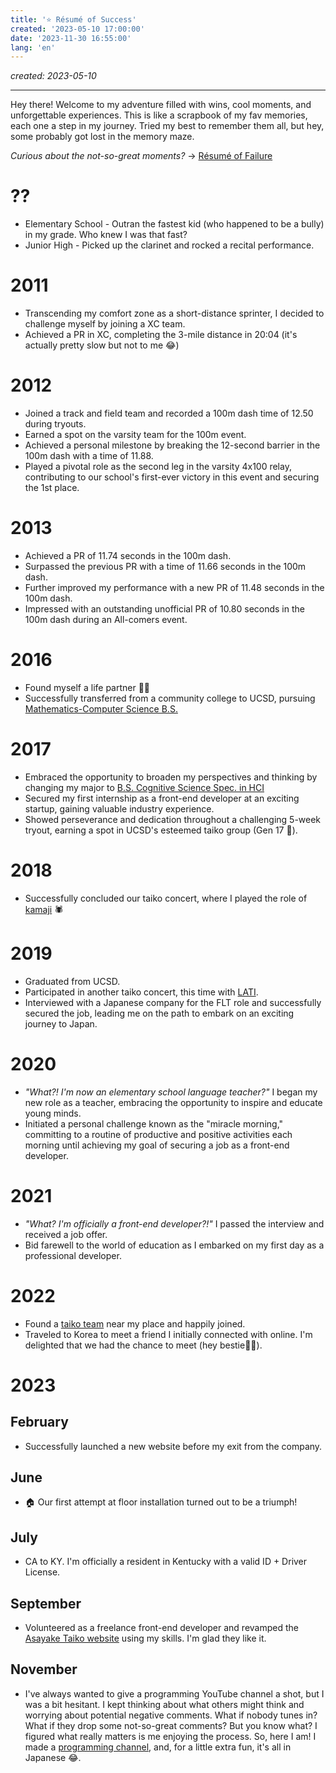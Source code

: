 ```yaml
---
title: '⭐️ Résumé of Success'
created: '2023-05-10 17:00:00'
date: '2023-11-30 16:55:00'
lang: 'en'
---
```


_created: 2023-05-10_

---

Hey there! Welcome to my adventure filled with wins, cool moments, and unforgettable experiences. This is like a scrapbook of my fav memories, each one a step in my journey. Tried my best to remember them all, but hey, some probably got lost in the memory maze.

_Curious about the not-so-great moments?_ -> [Résumé of Failure](./resume-of-failure)

# ??

- Elementary School - Outran the fastest kid (who happened to be a bully) in my grade. Who knew I was that fast?
- Junior High - Picked up the clarinet and rocked a recital performance.

# 2011

- Transcending my comfort zone as a short-distance sprinter, I decided to challenge myself by joining a XC team.
- Achieved a PR in XC, completing the 3-mile distance in 20:04 (it's actually pretty slow but not to me 😂)

# 2012

- Joined a track and field team and recorded a 100m dash time of 12.50 during tryouts.
- Earned a spot on the varsity team for the 100m event.
- Achieved a personal milestone by breaking the 12-second barrier in the 100m dash with a time of 11.88.
- Played a pivotal role as the second leg in the varsity 4x100 relay, contributing to our school's first-ever victory in this event and securing the 1st place.

# 2013

- Achieved a PR of 11.74 seconds in the 100m dash.
- Surpassed the previous PR with a time of 11.66 seconds in the 100m dash.
- Further improved my performance with a new PR of 11.48 seconds in the 100m dash.
- Impressed with an outstanding unofficial PR of 10.80 seconds in the 100m dash during an All-comers event.

# 2016

- Found myself a life partner 👧🏻
- Successfully transferred from a community college to UCSD, pursuing [Mathematics-Computer Science B.S.](https://math.ucsd.edu/students/undergraduate/ma30-math-computer-science-b-s)

# 2017

- Embraced the opportunity to broaden my perspectives and thinking by changing my major to [B.S. Cognitive Science Spec. in HCI](https://cogsci.ucsd.edu/undergraduates/major/design-interaction.html)
- Secured my first internship as a front-end developer at an exciting startup, gaining valuable industry experience.
- Showed perseverance and dedication throughout a challenging 5-week tryout, earning a spot in UCSD's esteemed taiko group (Gen 17 💛).

# 2018

- Successfully concluded our taiko concert, where I played the role of [kamaji](https://ghibli.fandom.com/wiki/Kamaj%C4%AB) 🕷️

# 2019

- Graduated from UCSD.
- Participated in another taiko concert, this time with [LATI](https://taiko.la/).
- Interviewed with a Japanese company for the FLT role and successfully secured the job, leading me on the path to embark on an exciting journey to Japan.

# 2020

- _"What?! I'm now an elementary school language teacher?"_ I began my new role as a teacher, embracing the opportunity to inspire and educate young minds.
- Initiated a personal challenge known as the "miracle morning," committing to a routine of productive and positive activities each morning until achieving my goal of securing a job as a front-end developer.

# 2021

- _"What? I'm officially a front-end developer?!"_ I passed the interview and received a job offer.
- Bid farewell to the world of education as I embarked on my first day as a professional developer.

# 2022

- Found a [taiko team](https://www.taikolab.com/) near my place and happily joined.
- Traveled to Korea to meet a friend I initially connected with online. I'm delighted that we had the chance to meet (hey bestie👋🏼).

# 2023

## February
- Successfully launched a new website before my exit from the company.

## June

- 🏠 Our first attempt at floor installation turned out to be a triumph!

## July
- CA to KY. I'm officially a resident in Kentucky with a valid ID + Driver License.

## September 
- Volunteered as a freelance front-end developer and revamped the [Asayake Taiko website](https://asayaketaiko.ucsd.edu) using my skills. I'm glad they like it.

## November
- I've always wanted to give a programming YouTube channel a shot, but I was a bit hesitant. I kept thinking about what others might think and worrying about potential negative comments. What if nobody tunes in? What if they drop some not-so-great comments? But you know what? I figured what really matters is me enjoying the process. So, here I am! I made a [programming channel](https://www.youtube.com/@rolemadelen), and, for a little extra fun, it's all in Japanese 😂.